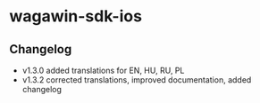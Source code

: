 # wagawin-sdk-ios

## Changelog

 - v1.3.0 added translations for EN, HU, RU, PL
 - v1.3.2 corrected translations, improved documentation, added changelog
